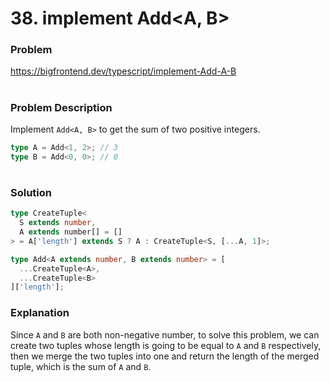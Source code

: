 # 38. implement Add<A, B>

### Problem

https://bigfrontend.dev/typescript/implement-Add-A-B

#

### Problem Description

Implement `Add<A, B>` to get the sum of two positive integers.

```ts
type A = Add<1, 2>; // 3
type B = Add<0, 0>; // 0
```

#

### Solution

```ts
type CreateTuple<
  S extends number,
  A extends number[] = []
> = A['length'] extends S ? A : CreateTuple<S, [...A, 1]>;

type Add<A extends number, B extends number> = [
  ...CreateTuple<A>,
  ...CreateTuple<B>
]['length'];
```

### Explanation

Since `A` and `B` are both non-negative number, to solve this problem, we can create two tuples whose length is going to be equal to `A` and `B` respectively, then we merge the two tuples into one and return the length of the merged tuple, which is the sum of `A` and `B`.
